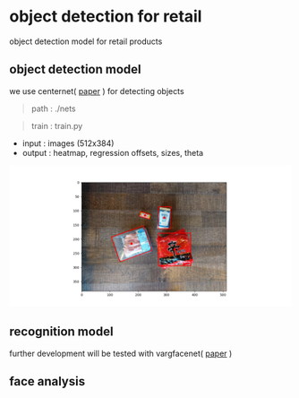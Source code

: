 # object detection for retail
object detection model for retail products

## object detection model
we use centernet( [paper](https://arxiv.org/pdf/1904.08189.pdf)  ) for detecting objects
> path  : ./nets

> train : train.py
* input  : images (512x384)
* output : heatmap, regression offsets, sizes, theta

![test](https://github.com/SeungyounShin/object_detection_for_retail/blob/master/resource/test.png?raw=true)

## recognition model
further development will be tested with vargfacenet( [paper](https://arxiv.org/abs/1910.04985) )

## face analysis
